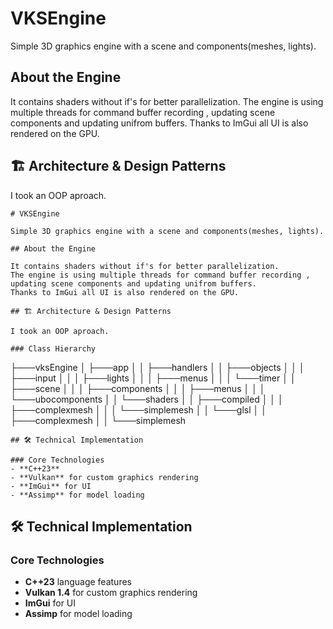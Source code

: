 # VKSEngine

Simple 3D graphics engine with a scene and components(meshes, lights).  

## About the Engine

It contains shaders without if's for better parallelization.
The engine is using multiple threads for command buffer recording , updating scene components and updating unifrom buffers.
Thanks to ImGui all UI is also rendered on the GPU.

## 🏗️ Architecture & Design Patterns

I took an OOP aproach.

```
# VKSEngine

Simple 3D graphics engine with a scene and components(meshes, lights).  

## About the Engine

It contains shaders without if's for better parallelization.
The engine is using multiple threads for command buffer recording , updating scene components and updating unifrom buffers.
Thanks to ImGui all UI is also rendered on the GPU.

## 🏗️ Architecture & Design Patterns

I took an OOP aproach.

### Class Hierarchy

```
├───vksEngine
│   ├───app
│   │   ├───handlers
│   │   ├───objects
│   │   │   ├───input
│   │   │   ├───lights
│   │   │   ├───menus
│   │   │   └───timer
│   │   ├───scene
│   │   │   ├───components
│   │   │   ├───menus
│   │   │   └───ubocomponents
│   │   └───shaders
│   │       ├───compiled
│   │       │   ├───complexmesh
│   │       │   └───simplemesh
│   │       └───glsl
│   │           ├───complexmesh
│   │           └───simplemesh

```
## 🛠️ Technical Implementation

### Core Technologies
- **C++23**
- **Vulkan** for custom graphics rendering
- **ImGui** for UI
- **Assimp** for model loading

```
## 🛠️ Technical Implementation

### Core Technologies
- **C++23** language features
- **Vulkan 1.4** for custom graphics rendering
- **ImGui** for UI
- **Assimp** for model loading
